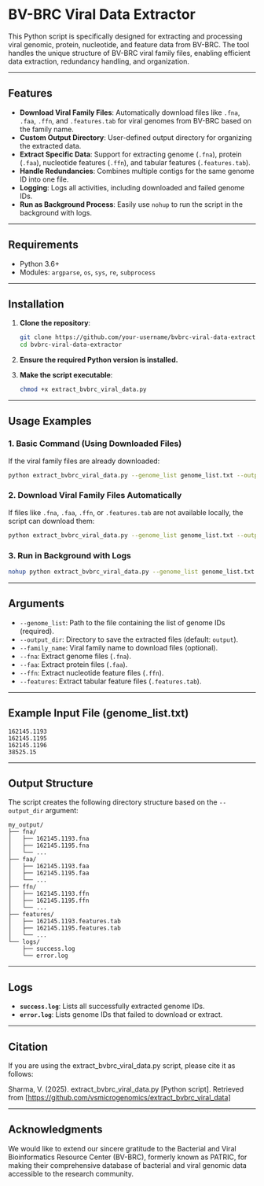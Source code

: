 # BV-BRC Viral Data Extractor

This Python script is specifically designed for extracting and processing viral genomic, protein, nucleotide, and feature data from BV-BRC. The tool handles the unique structure of BV-BRC viral family files, enabling efficient data extraction, redundancy handling, and organization.

---

## Features

- **Download Viral Family Files**: Automatically download files like `.fna`, `.faa`, `.ffn`, and `.features.tab` for viral genomes from BV-BRC based on the family name.
- **Custom Output Directory**: User-defined output directory for organizing the extracted data.
- **Extract Specific Data**: Support for extracting genome (`.fna`), protein (`.faa`), nucleotide features (`.ffn`), and tabular features (`.features.tab`).
- **Handle Redundancies**: Combines multiple contigs for the same genome ID into one file.
- **Logging**: Logs all activities, including downloaded and failed genome IDs.
- **Run as Background Process**: Easily use `nohup` to run the script in the background with logs.

---

## Requirements

- Python 3.6+
- Modules: `argparse`, `os`, `sys`, `re`, `subprocess`

---

## Installation

1. **Clone the repository**:
   ```bash
   git clone https://github.com/your-username/bvbrc-viral-data-extractor.git
   cd bvbrc-viral-data-extractor
   ```

2. **Ensure the required Python version is installed.**

3. **Make the script executable**:
   ```bash
   chmod +x extract_bvbrc_viral_data.py
   ```

---

## Usage Examples

### 1. Basic Command (Using Downloaded Files)
If the viral family files are already downloaded:
```bash
python extract_bvbrc_viral_data.py --genome_list genome_list.txt --output_dir my_output --fna --faa --ffn --features
```

### 2. Download Viral Family Files Automatically
If files like `.fna`, `.faa`, `.ffn`, or `.features.tab` are not available locally, the script can download them:
```bash
python extract_bvbrc_viral_data.py --genome_list genome_list.txt --output_dir my_output --family_name Pneumoviridae --fna --faa --ffn --features
```

### 3. Run in Background with Logs
```bash
nohup python extract_bvbrc_viral_data.py --genome_list genome_list.txt --output_dir my_output --family_name Pneumoviridae --fna --faa --ffn --features > extract_bvbrc_viral_data.log 2>&1 &
```

---

## Arguments

- `--genome_list`: Path to the file containing the list of genome IDs (required).
- `--output_dir`: Directory to save the extracted files (default: `output`).
- `--family_name`: Viral family name to download files (optional).
- `--fna`: Extract genome files (`.fna`).
- `--faa`: Extract protein files (`.faa`).
- `--ffn`: Extract nucleotide feature files (`.ffn`).
- `--features`: Extract tabular feature files (`.features.tab`).

---

## Example Input File (genome_list.txt)

```plaintext
162145.1193
162145.1195
162145.1196
38525.15
```

---

## Output Structure

The script creates the following directory structure based on the `--output_dir` argument:

```
my_output/
├── fna/
│   ├── 162145.1193.fna
│   ├── 162145.1195.fna
│   └── ...
├── faa/
│   ├── 162145.1193.faa
│   ├── 162145.1195.faa
│   └── ...
├── ffn/
│   ├── 162145.1193.ffn
│   ├── 162145.1195.ffn
│   └── ...
├── features/
│   ├── 162145.1193.features.tab
│   ├── 162145.1195.features.tab
│   └── ...
└── logs/
    ├── success.log
    └── error.log
```

---

## Logs

- **`success.log`**: Lists all successfully extracted genome IDs.
- **`error.log`**: Lists genome IDs that failed to download or extract.

---

## Citation
If you are using the extract_bvbrc_viral_data.py script, please cite it as follows:

Sharma, V. (2025). extract_bvbrc_viral_data.py [Python script]. Retrieved from [https://github.com/vsmicrogenomics/extract_bvbrc_viral_data]


---

## Acknowledgments

We would like to extend our sincere gratitude to the Bacterial and Viral Bioinformatics Resource Center (BV-BRC), formerly known as PATRIC, for making their comprehensive database of bacterial and viral genomic data accessible to the research community.
